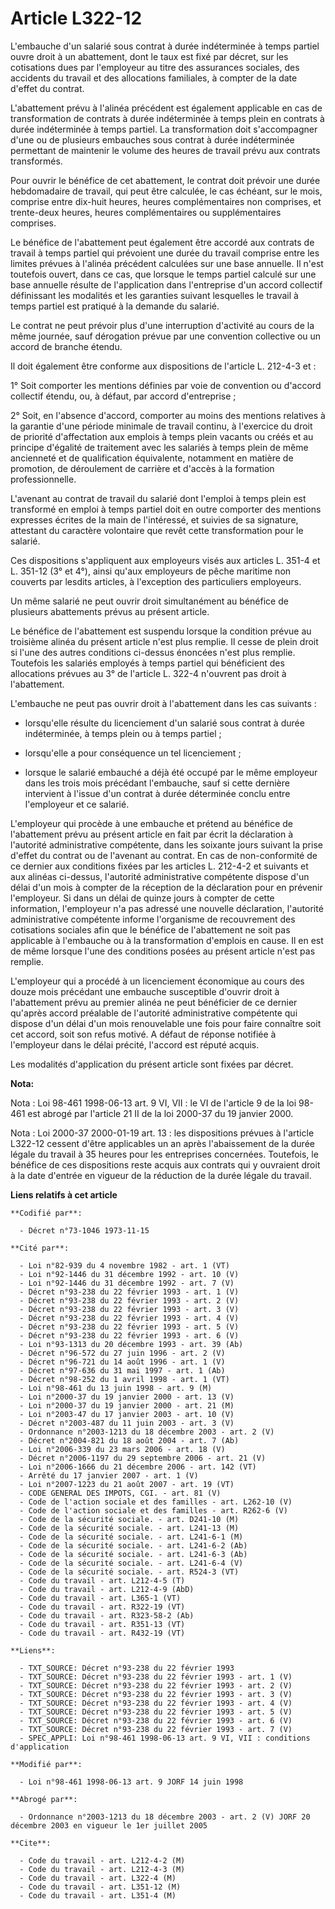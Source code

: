 # Article L322-12

L'embauche d'un salarié sous contrat à durée indéterminée à temps partiel ouvre droit à un abattement, dont le taux est fixé
par décret, sur les cotisations dues par l'employeur au titre des assurances sociales, des accidents du travail et des
allocations familiales, à compter de la date d'effet du contrat.

L'abattement prévu à l'alinéa précédent est également applicable en cas de transformation de contrats à durée indéterminée à
temps plein en contrats à durée indéterminée à temps partiel. La transformation doit s'accompagner d'une ou de plusieurs
embauches sous contrat à durée indéterminée permettant de maintenir le volume des heures de travail prévu aux contrats
transformés.

Pour ouvrir le bénéfice de cet abattement, le contrat doit prévoir une durée hebdomadaire de travail, qui peut être calculée,
le cas échéant, sur le mois, comprise entre dix-huit heures, heures complémentaires non comprises, et trente-deux heures,
heures complémentaires ou supplémentaires comprises.

Le bénéfice de l'abattement peut également être accordé aux contrats de travail à temps partiel qui prévoient une durée du
travail comprise entre les limites prévues à l'alinéa précédent calculées sur une base annuelle. Il n'est toutefois ouvert,
dans ce cas, que lorsque le temps partiel calculé sur une base annuelle résulte de l'application dans l'entreprise d'un
accord collectif définissant les modalités et les garanties suivant lesquelles le travail à temps partiel est pratiqué à la
demande du salarié.

Le contrat ne peut prévoir plus d'une interruption d'activité au cours de la même journée, sauf dérogation prévue par une
convention collective ou un accord de branche étendu.

Il doit également être conforme aux dispositions de l'article L. 212-4-3 et :

1° Soit comporter les mentions définies par voie de convention ou d'accord collectif étendu, ou, à défaut, par accord
d'entreprise ;

2° Soit, en l'absence d'accord, comporter au moins des mentions relatives à la garantie d'une période minimale de travail
continu, à l'exercice du droit de priorité d'affectation aux emplois à temps plein vacants ou créés et au principe d'égalité
de traitement avec les salariés à temps plein de même ancienneté et de qualification équivalente, notamment en matière de
promotion, de déroulement de carrière et d'accès à la formation professionnelle.

L'avenant au contrat de travail du salarié dont l'emploi à temps plein est transformé en emploi à temps partiel doit en outre
comporter des mentions expresses écrites de la main de l'intéressé, et suivies de sa signature, attestant du caractère
volontaire que revêt cette transformation pour le salarié.

Ces dispositions s'appliquent aux employeurs visés aux articles L. 351-4 et L. 351-12 (3° et 4°), ainsi qu'aux employeurs de
pêche maritime non couverts par lesdits articles, à l'exception des particuliers employeurs.

Un même salarié ne peut ouvrir droit simultanément au bénéfice de plusieurs abattements prévus au présent article.

Le bénéfice de l'abattement est suspendu lorsque la condition prévue au troisième alinéa du présent article n'est plus
remplie. Il cesse de plein droit si l'une des autres conditions ci-dessus énoncées n'est plus remplie. Toutefois les salariés
employés à temps partiel qui bénéficient des allocations prévues au 3° de l'article L. 322-4 n'ouvrent pas droit à
l'abattement.

L'embauche ne peut pas ouvrir droit à l'abattement dans les cas suivants :

- lorsqu'elle résulte du licenciement d'un salarié sous contrat à durée indéterminée, à temps plein ou à temps partiel ;

- lorsqu'elle a pour conséquence un tel licenciement ;

- lorsque le salarié embauché a déjà été occupé par le même employeur dans les trois mois précédant l'embauche, sauf si cette
dernière intervient à l'issue d'un contrat à durée déterminée conclu entre l'employeur et ce salarié.

L'employeur qui procède à une embauche et prétend au bénéfice de l'abattement prévu au présent article en fait par écrit la
déclaration à l'autorité administrative compétente, dans les soixante jours suivant la prise d'effet du contrat ou de
l'avenant au contrat. En cas de non-conformité de ce dernier aux conditions fixées par les articles L. 212-4-2 et suivants et
aux alinéas ci-dessus, l'autorité administrative compétente dispose d'un délai d'un mois à compter de la réception de la
déclaration pour en prévenir l'employeur. Si dans un délai de quinze jours à compter de cette information, l'employeur n'a
pas adressé une nouvelle déclaration, l'autorité administrative compétente informe l'organisme de recouvrement des
cotisations sociales afin que le bénéfice de l'abattement ne soit pas applicable à l'embauche ou à la transformation
d'emplois en cause. Il en est de même lorsque l'une des conditions posées au présent article n'est pas remplie.

L'employeur qui a procédé à un licenciement économique au cours des douze mois précédant une embauche susceptible d'ouvrir
droit à l'abattement prévu au premier alinéa ne peut bénéficier de ce dernier qu'après accord préalable de l'autorité
administrative compétente qui dispose d'un délai d'un mois renouvelable une fois pour faire connaître soit cet accord, soit
son refus motivé. A défaut de réponse notifiée à l'employeur dans le délai précité, l'accord est réputé acquis.

Les modalités d'application du présent article sont fixées par décret.

**Nota:**

Nota : Loi 98-461 1998-06-13 art. 9 VI, VII : le VI de l'article 9 de la loi 98-461 est abrogé par l'article 21 II de la loi
2000-37 du 19 janvier 2000.

Nota : Loi 2000-37 2000-01-19 art. 13 : les dispositions prévues à l'article L322-12 cessent d'être applicables un an après
l'abaissement de la durée légale du travail à 35 heures pour les entreprises concernées. Toutefois, le bénéfice de ces
dispositions reste acquis aux contrats qui y ouvraient droit à la date d'entrée en vigueur de la réduction de la durée légale
du travail.

**Liens relatifs à cet article**

	**Codifié par**:

	  - Décret n°73-1046 1973-11-15

	**Cité par**:

	  - Loi n°82-939 du 4 novembre 1982 - art. 1 (VT)
	  - Loi n°92-1446 du 31 décembre 1992 - art. 10 (V)
	  - Loi n°92-1446 du 31 décembre 1992 - art. 7 (V)
	  - Décret n°93-238 du 22 février 1993 - art. 1 (V)
	  - Décret n°93-238 du 22 février 1993 - art. 2 (V)
	  - Décret n°93-238 du 22 février 1993 - art. 3 (V)
	  - Décret n°93-238 du 22 février 1993 - art. 4 (V)
	  - Décret n°93-238 du 22 février 1993 - art. 5 (V)
	  - Décret n°93-238 du 22 février 1993 - art. 6 (V)
	  - Loi n°93-1313 du 20 décembre 1993 - art. 39 (Ab)
	  - Décret n°96-572 du 27 juin 1996 - art. 2 (V)
	  - Décret n°96-721 du 14 août 1996 - art. 1 (V)
	  - Décret n°97-636 du 31 mai 1997 - art. 1 (Ab)
	  - Décret n°98-252 du 1 avril 1998 - art. 1 (VT)
	  - Loi n°98-461 du 13 juin 1998 - art. 9 (M)
	  - Loi n°2000-37 du 19 janvier 2000 - art. 13 (V)
	  - Loi n°2000-37 du 19 janvier 2000 - art. 21 (M)
	  - Loi n°2003-47 du 17 janvier 2003 - art. 10 (V)
	  - Décret n°2003-487 du 11 juin 2003 - art. 3 (V)
	  - Ordonnance n°2003-1213 du 18 décembre 2003 - art. 2 (V)
	  - Décret n°2004-821 du 18 août 2004 - art. 7 (Ab)
	  - Loi n°2006-339 du 23 mars 2006 - art. 18 (V)
	  - Décret n°2006-1197 du 29 septembre 2006 - art. 21 (V)
	  - Loi n°2006-1666 du 21 décembre 2006 - art. 142 (VT)
	  - Arrêté du 17 janvier 2007 - art. 1 (V)
	  - Loi n°2007-1223 du 21 août 2007 - art. 19 (VT)
	  - CODE GENERAL DES IMPOTS, CGI. - art. 81 (V)
	  - Code de l'action sociale et des familles - art. L262-10 (V)
	  - Code de l'action sociale et des familles - art. R262-6 (V)
	  - Code de la sécurité sociale. - art. D241-10 (M)
	  - Code de la sécurité sociale. - art. L241-13 (M)
	  - Code de la sécurité sociale. - art. L241-6-1 (M)
	  - Code de la sécurité sociale. - art. L241-6-2 (Ab)
	  - Code de la sécurité sociale. - art. L241-6-3 (Ab)
	  - Code de la sécurité sociale. - art. L241-6-4 (V)
	  - Code de la sécurité sociale. - art. R524-3 (VT)
	  - Code du travail - art. L212-4-5 (T)
	  - Code du travail - art. L212-4-9 (AbD)
	  - Code du travail - art. L365-1 (VT)
	  - Code du travail - art. R322-19 (VT)
	  - Code du travail - art. R323-58-2 (Ab)
	  - Code du travail - art. R351-13 (VT)
	  - Code du travail - art. R432-19 (VT)

	**Liens**:

	  - TXT_SOURCE: Décret n°93-238 du 22 février 1993
	  - TXT_SOURCE: Décret n°93-238 du 22 février 1993 - art. 1 (V)
	  - TXT_SOURCE: Décret n°93-238 du 22 février 1993 - art. 2 (V)
	  - TXT_SOURCE: Décret n°93-238 du 22 février 1993 - art. 3 (V)
	  - TXT_SOURCE: Décret n°93-238 du 22 février 1993 - art. 4 (V)
	  - TXT_SOURCE: Décret n°93-238 du 22 février 1993 - art. 5 (V)
	  - TXT_SOURCE: Décret n°93-238 du 22 février 1993 - art. 6 (V)
	  - TXT_SOURCE: Décret n°93-238 du 22 février 1993 - art. 7 (V)
	  - SPEC_APPLI: Loi n°98-461 1998-06-13 art. 9 VI, VII : conditions d'application

	**Modifié par**:

	  - Loi n°98-461 1998-06-13 art. 9 JORF 14 juin 1998

	**Abrogé par**:

	  - Ordonnance n°2003-1213 du 18 décembre 2003 - art. 2 (V) JORF 20 décembre 2003 en vigueur le 1er juillet 2005

	**Cite**:

	  - Code du travail - art. L212-4-2 (M)
	  - Code du travail - art. L212-4-3 (M)
	  - Code du travail - art. L322-4 (M)
	  - Code du travail - art. L351-12 (M)
	  - Code du travail - art. L351-4 (M)
